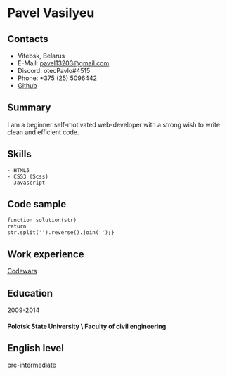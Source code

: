 # Pavel Vasilyeu
## Contacts
* Vitebsk, Belarus
* E-Mail: pavel13203@gmail.com
* Discord: otecPavlo#4515
* Phone: +375 (25) 5096442
* [Github](https://github.com/otecpavlo)

## Summary
I am a beginner self-motivated web-developer with a strong
wish to write clean and efficient code.

## Skills
    - HTML5
    - CSS3 (Scss)
    - Javascript
 
## Code sample
    function solution(str)
    return
    str.split('').reverse().join('');}

## Work experience
[Codewars](https://www.codewars.com/users/Otec%20Pavlo)

## Education
2009-2014

#### Polotsk State University \ Faculty of civil engineering

## English level
pre-intermediate
